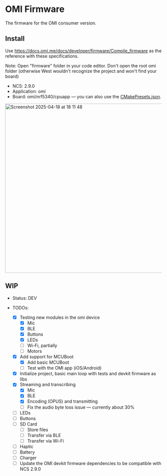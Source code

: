 # OMI Firmware

The firmware for the OMI consumer version.

## Install

Use https://docs.omi.me/docs/developer/firmware/Compile_firmware as the reference with these specifications.

Note: Open "firmware" folder in your code editor. Don't open the root omi folder (otherwise West wouldn't recognize the project and won't find your board)

- NCS: 2.9.0
- Application: omi
- Board: omi/nrf5340/cpuapp — you can also use the [CMakePresets.json](CMakePresets.json).

 <img width="543" alt="Screenshot 2025-04-18 at 18 11 48" src="https://github.com/user-attachments/assets/2c5a642f-af66-46d2-8a56-e3a6e28034c6" />

## WIP

- Status: DEV

- TODOs:
  - [x] Testing new modules in the omi device
    - [x] Mic
    - [x] BLE
    - [x] Buttons
    - [x] LEDs
    - [ ] Wi-Fi, partially
    - [ ] Motors
  - [x] Add support for MCUBoot
    - [x] Add basic MCUBoot
    - [ ] Test with the OMI app (iOS/Android)
  - [x] Initialize project, basic main loop with tests and devkit firmware as libs
  - [x] Streaming and transcribing
    - [x] Mic
    - [x] BLE
    - [x] Encoding (OPUS) and transmitting
    - [ ] Fix the audio byte loss issue — currently about 30%
  - [ ] LEDs
  - [ ] Buttons
  - [ ] SD Card
    - [ ] Store files
    - [ ] Transfer via BLE
    - [ ] Transfer via Wi-Fi
  - [ ] Haptic
  - [ ] Battery
  - [ ] Charger
  - [ ] Update the OMI devkit firmware dependencies to be compatible with NCS 2.9.0
